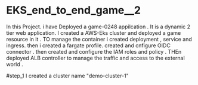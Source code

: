 # EKS_end_to_end_game__2
In this Project. i have Deployed  a game-0248 appilcation . It is a dynamic 2 tier web application. I created a AWS-Eks cluster and deployed a game resource in it . TO manage the container i created deployment , service and ingress. then i created a fargate profile. created and cnfigure OIDC connector . then created and configure the IAM roles and policy . THEn deployed ALB controller to manage the traffic and access to the external world .

#step_1
 I created a cluster name "demo-cluster-1" 




















